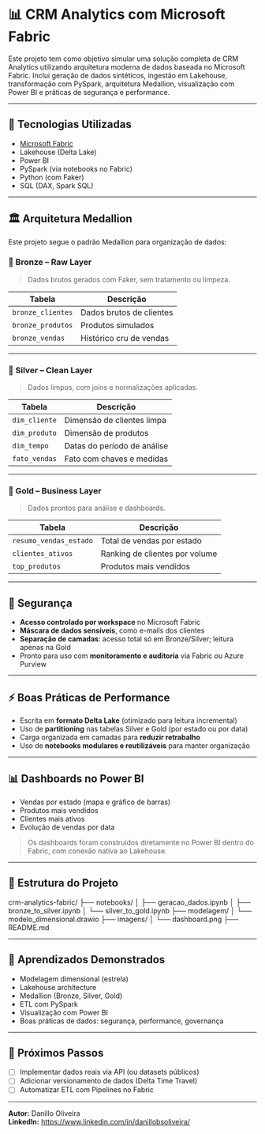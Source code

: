 # 📊 CRM Analytics com Microsoft Fabric

Este projeto tem como objetivo simular uma solução completa de CRM Analytics utilizando arquitetura moderna de dados baseada no Microsoft Fabric. Inclui geração de dados sintéticos, ingestão em Lakehouse, transformação com PySpark, arquitetura Medallion, visualização com Power BI e práticas de segurança e performance.

---

## 🚀 Tecnologias Utilizadas

- [Microsoft Fabric](https://www.microsoft.com/en-us/microsoft-fabric)
- Lakehouse (Delta Lake)
- Power BI
- PySpark (via notebooks no Fabric)
- Python (com Faker)
- SQL (DAX, Spark SQL)

---

## 🏛️ Arquitetura Medallion

Este projeto segue o padrão Medallion para organização de dados:

### 🥉 Bronze – Raw Layer
> Dados brutos gerados com Faker, sem tratamento ou limpeza.

| Tabela               | Descrição                   |
|----------------------|-----------------------------|
| `bronze_clientes`    | Dados brutos de clientes     |
| `bronze_produtos`    | Produtos simulados           |
| `bronze_vendas`      | Histórico cru de vendas      |

---

### 🥈 Silver – Clean Layer
> Dados limpos, com joins e normalizações aplicadas.

| Tabela               | Descrição                          |
|----------------------|------------------------------------|
| `dim_cliente`        | Dimensão de clientes limpa         |
| `dim_produto`        | Dimensão de produtos               |
| `dim_tempo`          | Datas do período de análise        |
| `fato_vendas`        | Fato com chaves e medidas          |

---

### 🥇 Gold – Business Layer
> Dados prontos para análise e dashboards.

| Tabela                   | Descrição                           |
|--------------------------|-------------------------------------|
| `resumo_vendas_estado`   | Total de vendas por estado          |
| `clientes_ativos`        | Ranking de clientes por volume      |
| `top_produtos`           | Produtos mais vendidos              |

---

## 🔐 Segurança

- **Acesso controlado por workspace** no Microsoft Fabric
- **Máscara de dados sensíveis**, como e-mails dos clientes
- **Separação de camadas**: acesso total só em Bronze/Silver; leitura apenas na Gold
- Pronto para uso com **monitoramento e auditoria** via Fabric ou Azure Purview

---

## ⚡ Boas Práticas de Performance

- Escrita em **formato Delta Lake** (otimizado para leitura incremental)
- Uso de **partitioning** nas tabelas Silver e Gold (por estado ou por data)
- Carga organizada em camadas para **reduzir retrabalho**
- Uso de **notebooks modulares e reutilizáveis** para manter organização

---

## 📊 Dashboards no Power BI

- Vendas por estado (mapa e gráfico de barras)
- Produtos mais vendidos
- Clientes mais ativos
- Evolução de vendas por data

> Os dashboards foram construídos diretamente no Power BI dentro do Fabric, com conexão nativa ao Lakehouse.

---

## 📁 Estrutura do Projeto

crm-analytics-fabric/
├── notebooks/
│ ├── geracao_dados.ipynb
│ ├── bronze_to_silver.ipynb
│ └── silver_to_gold.ipynb
├── modelagem/
│ └── modelo_dimensional.drawio
├── imagens/
│ └── dashboard.png
├── README.md


---

## 🧠 Aprendizados Demonstrados

- Modelagem dimensional (estrela)
- Lakehouse architecture
- Medallion (Bronze, Silver, Gold)
- ETL com PySpark
- Visualização com Power BI
- Boas práticas de dados: segurança, performance, governança

---

## 🧩 Próximos Passos

- [ ] Implementar dados reais via API (ou datasets públicos)
- [ ] Adicionar versionamento de dados (Delta Time Travel)
- [ ] Automatizar ETL com Pipelines no Fabric

---

**Autor:** Danillo Oliveira  
**LinkedIn:** https://www.linkedin.com/in/danillobsoliveira/ 
